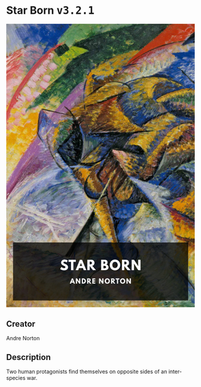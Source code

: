 
# Star Born <kbd>v3.2.1</kbd>

<center>
  <img src="./cover-1024.jpg"/>
</center>

## Creator
Andre Norton

## Description
Two human protagonists find themselves on opposite sides of an inter-species war.
